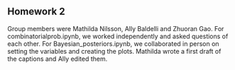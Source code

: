 ## Homework 2
Group members were Mathilda Nilsson, Ally Baldelli and Zhuoran Gao. For combinatorialprob.ipynb, we worked independently and asked questions of each other. 
For Bayesian_posteriors.ipynb, we collaborated in person on setting the variables and creating the plots. Mathilda wrote a first draft of the captions and Ally edited them.
